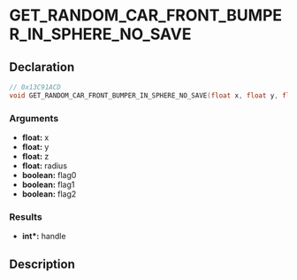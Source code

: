 # GET_RANDOM_CAR_FRONT_BUMPER_IN_SPHERE_NO_SAVE

## Declaration
```cpp
// 0x13C91ACD
void GET_RANDOM_CAR_FRONT_BUMPER_IN_SPHERE_NO_SAVE(float x, float y, float z, float radius, boolean flag0, boolean flag1, int* handle, boolean flag2);
```

### Arguments
- **float:** x
- **float:** y
- **float:** z
- **float:** radius
- **boolean:** flag0
- **boolean:** flag1
- **boolean:** flag2

### Results
- **int\*:** handle

## Description
